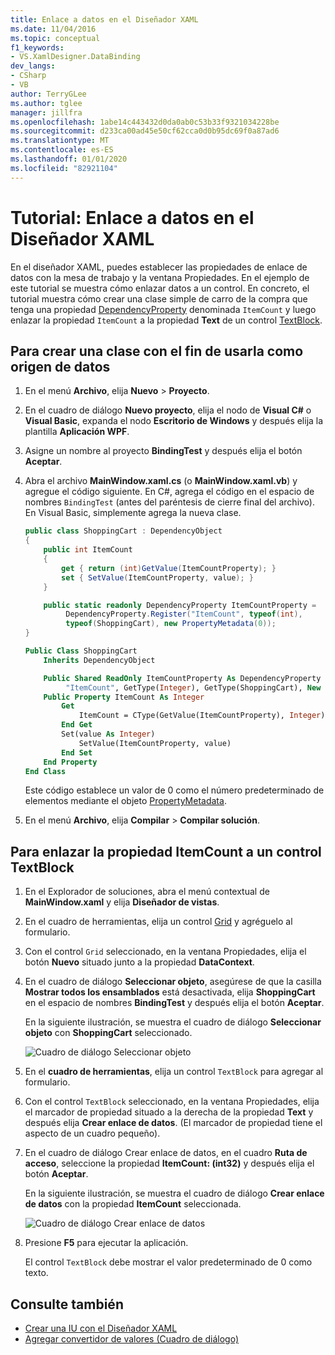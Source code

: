```yaml
---
title: Enlace a datos en el Diseñador XAML
ms.date: 11/04/2016
ms.topic: conceptual
f1_keywords:
- VS.XamlDesigner.DataBinding
dev_langs:
- CSharp
- VB
author: TerryGLee
ms.author: tglee
manager: jillfra
ms.openlocfilehash: 1abe14c443432d0da0ab0c53b33f9321034228be
ms.sourcegitcommit: d233ca00ad45e50cf62cca0d0b95dc69f0a87ad6
ms.translationtype: MT
ms.contentlocale: es-ES
ms.lasthandoff: 01/01/2020
ms.locfileid: "82921104"
---
```

# <a name="walkthrough-bind-to-data-in-xaml-designer"></a>Tutorial: Enlace a datos en el Diseñador XAML

En el diseñador XAML, puedes establecer las propiedades de enlace de datos con la mesa de trabajo y la ventana Propiedades. En el ejemplo de este tutorial se muestra cómo enlazar datos a un control. En concreto, el tutorial muestra cómo crear una clase simple de carro de la compra que tenga una propiedad [DependencyProperty](xref:Windows.UI.Xaml.DependencyProperty) denominada `ItemCount` y luego enlazar la propiedad `ItemCount` a la propiedad **Text** de un control [TextBlock](xref:Windows.UI.Xaml.Controls.TextBlock).

## <a name="to-create-a-class-to-use-as-a-data-source"></a>Para crear una clase con el fin de usarla como origen de datos

1. En el menú **Archivo**, elija **Nuevo** > **Proyecto**.

1. En el cuadro de diálogo **Nuevo proyecto**, elija el nodo de **Visual C#** o **Visual Basic**, expanda el nodo **Escritorio de Windows** y después elija la plantilla **Aplicación WPF**.

1. Asigne un nombre al proyecto **BindingTest** y después elija el botón **Aceptar**.

1. Abra el archivo **MainWindow.xaml.cs** (o **MainWindow.xaml.vb**) y agregue el código siguiente. En C#, agrega el código en el espacio de nombres `BindingTest` (antes del paréntesis de cierre final del archivo). En Visual Basic, simplemente agrega la nueva clase.

   ```csharp
   public class ShoppingCart : DependencyObject
   {
       public int ItemCount
       {
           get { return (int)GetValue(ItemCountProperty); }
           set { SetValue(ItemCountProperty, value); }
       }

       public static readonly DependencyProperty ItemCountProperty =
            DependencyProperty.Register("ItemCount", typeof(int),
            typeof(ShoppingCart), new PropertyMetadata(0));
   }
   ```

   ```vb
   Public Class ShoppingCart
       Inherits DependencyObject

       Public Shared ReadOnly ItemCountProperty As DependencyProperty = DependencyProperty.Register(
            "ItemCount", GetType(Integer), GetType(ShoppingCart), New PropertyMetadata(0))
       Public Property ItemCount As Integer
           Get
               ItemCount = CType(GetValue(ItemCountProperty), Integer)
           End Get
           Set(value As Integer)
               SetValue(ItemCountProperty, value)
           End Set
       End Property
   End Class
   ```

   Este código establece un valor de 0 como el número predeterminado de elementos mediante el objeto [PropertyMetadata](xref:Windows.UI.Xaml.PropertyMetadata).

1. En el menú **Archivo**, elija **Compilar** > **Compilar solución**.

## <a name="to-bind-the-itemcount-property-to-a-textblock-control"></a>Para enlazar la propiedad ItemCount a un control TextBlock

1. En el Explorador de soluciones, abra el menú contextual de **MainWindow.xaml** y elija **Diseñador de vistas**.

1. En el cuadro de herramientas, elija un control [Grid](xref:Windows.UI.Xaml.Controls.Grid) y agréguelo al formulario.

1. Con el control `Grid` seleccionado, en la ventana Propiedades, elija el botón **Nuevo** situado junto a la propiedad **DataContext**.

1. En el cuadro de diálogo **Seleccionar objeto**, asegúrese de que la casilla **Mostrar todos los ensamblados** está desactivada, elija **ShoppingCart** en el espacio de nombres **BindingTest** y después elija el botón **Aceptar**.

     En la siguiente ilustración, se muestra el cuadro de diálogo **Seleccionar objeto** con **ShoppingCart** seleccionado.

     ![Cuadro de diálogo Seleccionar objeto](../designers/media/blendselectobject.png)

1. En el **cuadro de herramientas**, elija un control `TextBlock` para agregar al formulario.

1. Con el control `TextBlock` seleccionado, en la ventana Propiedades, elija el marcador de propiedad situado a la derecha de la propiedad **Text** y después elija **Crear enlace de datos**. (El marcador de propiedad tiene el aspecto de un cuadro pequeño).

1. En el cuadro de diálogo Crear enlace de datos, en el cuadro **Ruta de acceso**, seleccione la propiedad **ItemCount: (int32)** y después elija el botón **Aceptar**.

     En la siguiente ilustración, se muestra el cuadro de diálogo **Crear enlace de datos** con la propiedad **ItemCount** seleccionada.

     ![Cuadro de diálogo Crear enlace de datos](../designers/media/xaml_create_data_binding.png)

1. Presione **F5** para ejecutar la aplicación.

     El control `TextBlock` debe mostrar el valor predeterminado de 0 como texto.

## <a name="see-also"></a>Consulte también

- [Crear una IU con el Diseñador XAML](../xaml-tools/creating-a-ui-by-using-xaml-designer-in-visual-studio.md)
- [Agregar convertidor de valores (Cuadro de diálogo)](https://msdn.microsoft.com/library/c5f3d110-a541-4b55-8bca-928f77778af8)
